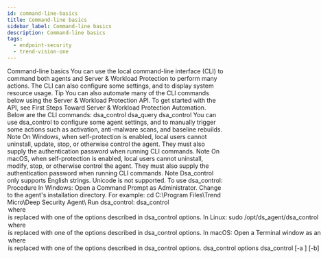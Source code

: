 ```yaml
---
id: command-line-basics
title: Command-line basics
sidebar_label: Command-line basics
description: Command-line basics
tags:
  - endpoint-security
  - trend-vision-one
---
```


 Command-line basics You can use the local command-line interface (CLI) to command both agents and Server & Workload Protection to perform many actions. The CLI can also configure some settings, and to display system resource usage. Tip You can also automate many of the CLI commands below using the Server & Workload Protection API. To get started with the API, see First Steps Toward Server & Workload Protection Automation. Below are the CLI commands: dsa_control dsa_query dsa_control You can use dsa_control to configure some agent settings, and to manually trigger some actions such as activation, anti-malware scans, and baseline rebuilds. Note On Windows, when self-protection is enabled, local users cannot uninstall, update, stop, or otherwise control the agent. They must also supply the authentication password when running CLI commands. Note On macOS, when self-protection is enabled, local users cannot uninstall, modify, stop, or otherwise control the agent. They must also supply the authentication password when running CLI commands. Note Dsa_control only supports English strings. Unicode is not supported. To use dsa_control: Procedure In Windows: Open a Command Prompt as Administrator. Change to the agent's installation directory. For example: cd C:\Program Files\Trend Micro\Deep Security Agent\ Run dsa_control: dsa_control <option> where <option> is replaced with one of the options described in dsa_control options. In Linux: sudo /opt/ds_agent/dsa_control <option> where <option> is replaced with one of the options described in dsa_control options. In macOS: Open a Terminal window as an Admin. Change to the agent's installation directory. For example: cd /Library/Application Support/com.trendmicro.DSAgent Run dsa_control: dsa_control <option> where <option> is replaced with one of the options described in dsa_control options. dsa_control options dsa_control [-a <str>] [-b] [-c <str>] [-d] [-g <str>] [-s <num>] [-m] [-p <str>] [-r] [-R <str>] [-t <num>] [-u <str>:<str>] [-w <str>:<str>] [-x dsm_proxy://<str>] [-y relay_proxy://<str>] [--buildBaseline] [--scanForChanges] [Additional keyword:value data to send to Server & Workload Protection during activation or heartbeat...] Parameter Description -a <str>, --activate=<str> Activate agent with manager at the specified URL in this format: dsm://<host>:<port>/ where: <host> could be either the manager's fully qualified domain name (FQDN), IPv4 address, or IPv6 address <port> is the manager's listening port number Optionally, after the argument, you can also specify some settings such as the description to send during activation. See Agent-initiated heartbeat command ("dsa_control -m"). They must be entered as key:value pairs (with a colon as a separator). There is no limit to the number of key:value pairs that you can enter, but the key:value pairs must be separated from each other by a space. Quotation marks around the key:value pair are required if it includes spaces or special characters. -b, --bundle Create an update bundle. Not supported on macOS -c <str>, --cert=<str> Identify the certificate file. Not supported on macOS -d, --diag Generate an agent package. For more detailed instructions, see Create an agent diagnostic package via CLI on a protected computer. -g <str>, --agent=<str> Agent URL. Defaults to https://localhost:<port>/ where <port> is the manager's listening port number. Not supported on macOS -m, --heartbeat Force the agent to contact the manager now. -p <str> or --passwd=<str> Authentication password that you might have configured in Server & Workload Protection previously. See Configure self-protection through Workload Security for details. If configured, the password must be included with all dsa_control commands except dsa_control -a, dsa_control -x, and dsa_control -y. Example: dsa_control -m -p MyPa$w0rd If you type the password directly into the command line, it is displayed on the screen. To hide the password with asterisks (*) while you type, enter the interactive form of the command, -p \*, which prompts you for the password. Example: dsa_control -m -p * -r, --reset Reset the agent's configuration. This will remove the activation information from the agent and deactivate it. -R <str>, --restore=<str> Restore a quarantined file. On Windows, you can also restore cleaned and deleted files. -s <num>, --selfprotect=<num> Enable agent self-protection (1: enable, 0: disable). Self-protection prevents local end-users from uninstalling, stopping, or otherwise controlling the agent. For details, see Enable or disable agent self-protection. Note: Although dsa_control lets you enable self-protection, it does not let you configure an associated authentication password. You'll need Server & Workload Protection for that. See Configure self-protection through Workload Security for details. Once configured, the password will need to be entered at the command line using the -p or --passwd= option. -t <num>, --retries=<num> If dsa_control cannot contact the agent service to carry out accompanying instructions, this parameter instructs dsa_control to retry <num> number of times. There is a 1 second pause between retries. Not supported on macOS -u <user>:<password> Used in conjunction with the -x option to specify the proxy's username and password, if the proxy requires authentication. Separate the username and password by a colon (:). For example, # ./dsa_control -x dsm_proxy://<str> -u <new username>:<new password>. To remove the username and password, type an empty string (""). For example, # ./dsa_control -x dsm_proxy://<str> -u <existing username>:"". If you only want to update the proxy's password without changing the proxy's username, you can use the -u option without -x. For example, # ./dsa_control -u <existing username>:<new password>. Basic authentication only. Digest and NTLM are not supported. Note: Using dsa_control -u only applies to the agent's local configuration. No security policy is changed on the manager as a result of running this command. -w <user>:<password> Used in conjunction with the -y option to specify the proxy's user name and password, if the proxy requires authentication. Separate the username and password by a colon (:). For example, # ./dsa_control -y relay_proxy://<str> -w <new username>:<new password>. To remove the username and password, type an empty string (""). For example, # ./dsa_control -y relay_proxy://<str> -w <existing username>:"". If you only want to update the proxy's password without changing the proxy's username, you can use the -w option without -y. For example, # ./dsa_control -w <existing username>:<new password>. Basic authentication only. Digest and NTLM are not supported. Note: Using dsa_control -w only applies to the agent's local configuration. No security policy is changed on the manager as a result of running this command. -x dsm_proxy://<str>:<num> Configure a proxy between the agent and manager. Provide the proxy's IPv4/IPv6 address or FQDN and port number, separated by a colon (:). Square brackets must surround IPv6 addresses. For example: dsa_control -x "dsm_proxy://[fe80::340a:7671:64e7:14cc]:808/". To remove the address, instead of a URL, type an empty string (""). See also the -u option. For more information, see Connect to Server & Workload Protection via proxy. Note: Using dsa_control -x only applies to the agent's local configuration. No security policy is changed on the manager as a result of running this command. -y relay_proxy://<str>:<num> Configure a proxy between an agent and relay. Provide the proxy's IP address or FQDN and port number, separated by a colon (:). Square brackets must surround IPv6 addresses. For example: dsa_control -y "relay_proxy://[fe80::340a:7671:64e7:14cc]:808/". To remove the address, instead of a URL, type an empty string (""). See also the -w option. For more information, see Connect to relays via proxy. Note: Using dsa_control -y only applies to the agent's local configuration. No security policy is changed on the manager as a result of running this command. --buildBaseline Build the baseline for Integrity Monitoring. Not supported on macOS --scanForChanges Scan for changes for Integrity Monitoring. Not supported on macOS --max-dsm-retries Number of times to retry an activation. Valid values are 0 to 100, inclusive. The default value is 30. --dsm-retry-interval Approximate delay in seconds between retrying activations. Valid values are 1 to 3600, inclusive. The default value is 300. --autoDetectOSProxy A flag to enable/disable auto-detect OS proxy. The flag is controlled by agent configuration in C1WS. Values are 1: Enable, 0: Disable. --osProxyResolveTimeout The timeout values of the proxy resolver, which can be set in seconds, can be set by dsa_control --osProxyResolveTimeout=<resolveTimeout>;<connectTimeout>;<sendTimeout>;<receiveTimeout>. Note they are separated by semicolons and each timeout value ranges from 10 to 180. --pacproxy Configures a Proxy Auto-Configuration (PAC) server to resolve the corresponding proxy for the agent. Provide the PAC server's IP address or FQDN, port number, and path of the PAC file. For example: http://<Host>:<Port>/<PAC file>To clear the PAC proxy setting, type an empty string (""). The command must assign a certain component type, for example: Set a PAC server for resolving proxy to communicate between Manager > dsa_control --pacproxy http://pac.example/proxy.pac manager Set a PAC server for resolving proxy to communicate between Relay > dsa_control --pacproxy http://pac.example/proxy.pac relay Set both of the above commands at once: > dsa_control --pacproxy http://pac.example/proxy.pac manager relay Clear existing settings:> dsa_control --pacproxyunpw "" manager relay For more information, see Connect to relays via proxy. Note Using dsa_control --pacproxy only applies to the agent's local configuration. No security policy is changed on the manager as a result of running this command. This parameter is supported by the Deep Security Agent for Windows and Linux platforms only. --pacproxyunpw Used in conjunction with the --pacproxy option. It specifies the PAC resolved proxy's user name and password, if the proxy requires authentication. Separate the username and password with a colon (:).To clear the username and password, type an empty string ("").The command must assign a certain component type, for example:Set a PAC server for resolving proxy to communicate between Manager> dsa_control --pacproxyunpw <username>:<password> managerSet a PAC server for resolving proxy to communicate between Relay> dsa_control --pacproxyunpw <username>:<password> relaySet both of the above commands at once:> dsa_control --pacproxyunpw <username>:<password> manager relayClear existing settings:> dsa_control --pacproxyunpw "" manager relayTo update the proxy's password without changing the proxy's username, use the --pacproxyunpw option without --pacproxy:> dsa_control --pacproxyunpw <existing username>:<new password>. Note This parameter is supported by Deep Security Agent for Windows and Linux platforms only. This parameter provides basic authentication only. It does not support Digest and NTLM. Using dsa_control --pacproxyunpw only applies to the agent's local configuration. No security policy is changed on the manager as a result of running this command. Agent-initiated activation ("dsa_control -a") Enabling agent-initiated activation (AIA) can prevent communication issues between the manager and agents, and simplify agent deployment when used with deployment scripts. Note For instructions on how to configure AIA and use deployments scripts to activate agents, see Activate and protect agents using agent-initiated activation and communication. The command takes the form dsa_control -a dsm://<host>:<port>/ where: <host> could be either the manager's fully qualified domain name (FQDN), IPv4 address, or IPv6 address. <port> is the agent-to-manager communication port number 443). For example: dsa_control -a dsm://dsm.example.com:4120/ hostname:www12 "description:Long Description With Spaces" dsa_control -a dsm://fe80::ad4a:af37:17cf:8937:4120 Agent-initiated heartbeat command ("dsa_control -m") You can force the agent to immediately send a heartbeat to the manager. Like activation, the heartbeat command can also send settings to the manager during the connection. Parameter Description Example Use during Activation Use during Heartbeat AntiMalwareCancelManualScan Boolean. Cancels an on-demand ("manual") scan that is currently occurring on the computer. "AntiMalwareCancelManualScan:true" no yes AntiMalwareManualScan Boolean. Initiates an on-demand ("manual") anti-malware scan on the computer. "AntiMalwareManualScan:true" no yes description String. Sets the computer's description. Maximum length 2000 characters. "description:Extra information about the host" yes yes displayname String. Sets the display name shown in parentheses next to the hostname on Computers. Maximum length 2000 characters. "displayname:the_name" yes yes externalid Integer. Sets the externalid value. This value can be used to uniquely identify an agent. The value can be accessed using the legacy SOAP web service API. "externalid:123" yes yes group String. Sets which group the computer belongs to on Computers. Maximum length 254 characters per group name per hierarchy level. The forward slash ("/") indicates a group hierarchy. The group parameter can read or create a hierarchy of groups. This parameter can only be used to add computers to standard groups under the main "Computers" root branch. It cannot be used to add computers to groups belonging to directories (Microsoft Active Directory), VMware vCenters, or cloud provider accounts. "group:Zone A web servers" yes yes groupid Integer. "groupid:33" yes yes hostname String. Maximum length 254 characters. The hostname can specify an IP address, hostname or FQDN that the manager can use to connect to the agent. "hostname:www1" yes no IntegrityScan Boolean. Initiates an integrity scan on the computer. "IntegrityScan:true" no yes policy String. Maximum length 254 characters. The policy name is a case-insensitive match to the policy list. If the policy is not found, no policy will be assigned. A policy assigned by an event-based task will override a policy assigned during agent-initiated activation. "policy:Policy Name" yes yes policyid Integer. "policyid:12" yes yes relaygroup String. Links the computer to a specific relay group. Maximum length 254 characters. The relay group name is a case-insensitive match to existing relay group names. If the relay group is not found, the default relay group will be used. This does not affect relay groups assigned during event-based tasks. Use either this option or event-based tasks, not both. "relaygroup:Custom Relay Group" yes yes relaygroupid Integer. "relaygroupid:123" yes yes relayid Integer. "relayid:123" yes yes tenantID and token String. If using agent-initiated activation as a tenant, both tenantID and token are required. The tenantID and token can be obtained from the deployment script generation tool. "tenantID:12651ADC-D4D5" and "token:8601626D-56EE" yes yes RecommendationScan Boolean. Initiate a recommendation scan on the computer. "RecommendationScan:true" no yes UpdateComponent Boolean. Instructs Server & Workload Protection to perform a security update. When using the UpdateComponent parameter on version 12.0+ agents, make sure the relay is also at version 12.0 or later. Learn more. "UpdateComponent:true" no yes RebuildBaseline Boolean. Rebuilds the Integrity Monitoring baseline on the computer. "RebuildBaseline:true" no yes UpdateConfiguration Boolean. Instructs Server & Workload Protection to perform a "Send Policy" operation. "UpdateConfiguration:true" no yes Activate an agent To activate an agent from the command line, you need to know the tenant ID and password. You can get them from the deployment script. Procedure In the top right corner of Server & Workload Protection, click Administration → Updates → Software → Local → Generate Deployment Scripts. Select your platform. Select Activate Agent automatically after installation. In the deployment script, locate the strings for tenantID and token. Next steps Windows In PowerShell: & $Env:ProgramFiles"\Trend Micro\Deep Security Agent\dsa_control" -a <manager URL> <tenant ID> <token> In cmd.exe: C:\Windows\system32>"\Program Files\Trend Micro\Deep Security Agent\dsa_control" -a <manager URL> <tenant ID> <token> Linux /opt/ds_agent/dsa_control -a <manager URL> <tenant ID> <token> macOS cd /Library/Application Support/com.trendmicro.DSAgent/ sudo ./dsa_control -a <manager URL> <tenant ID> <token> Force the agent to contact the manager Windows In PowerShell: & "\Program Files\Trend Micro\Deep Security Agent\dsa_control" -m In cmd.exe: C:\Windows\system32>"\Program Files\Trend Micro\Deep Security Agent\dsa_control" -m Linux /opt/ds_agent/dsa_control -m macOS cd /Library/Application Support/com.trendmicro.DSAgent/ sudo ./dsa_control -m Initiate a manual anti-malware scan Windows Procedure Open a command prompt (cmd.exe) as Administrator. Enter these commands: cd C:\Program Files\Trend Micro\Deep Security Agent\ dsa_control -m "AntiMalwareManualScan:true" Linux /opt/ds_agent/dsa_control -m "AntiMalwareManualScan:true" macOS Not supported. Create a diagnostic package If you need to troubleshoot an agent issue, your support provider might ask you to create and send a diagnostic package from the computer. For more detailed instructions, see Create an agent diagnostic package via CLI on a protected computer. Note You can produce a diagnostic package for an agent computer through Server & Workload Protection but if the agent computer is configured to use Agent/Appliance Initiated communication, then the manager cannot collect all the required logs. So when Technical Support asks for a diagnostic package, you need to run the command directly on the agent computer. Reset the agent This command will remove the activation information from the target agent and deactivate it. Windows In PowerShell: & "\Program Files\Trend Micro\Deep Security Agent\dsa_control" -r In cmd.exe: C:\Windows\system32>"\Program Files\Trend Micro\Deep Security Agent\dsa_control" -r Linux /opt/ds_agent/dsa_control -r macOS cd /Library/Application Support/com.trendmicro.DSAgent/ sudo ./dsa_control -r dsa_query Note Not supported by macOS. You can use the dsa_query command to display agent information. dsa_query options dsa_query [-c <str>] [-p <str>] [-r <str] Parameter Description -p,--passwd <string> Authentication password used with the optional agent self-protection feature. Required if you specified a password when enabling self-protection. Note: For some query-commands, authentication can be bypassed directly, in such case, password is not required. -c,--cmd <string> Execute query-command against the agent. The following commands are supported: "GetHostInfo": to query which identity is returned to the manager during a heartbeat "GetAgentStatus": to query which protection modules are enabled, the status of Anti-Malware or Integrity Monitoring scans in progress, and other miscellaneous information "GetComponentInfo": to query version information of anti-malware patterns and engines "GetPluginVersion": to query version information of the agent and protection modules -r,--raw <string> Returns the same query-command information as "-c" but in raw data format for third party software interpretation. pattern Wild card pattern to filter result. Optional. Example: dsa_query -c "GetComponentInfo" -r "au" "AM*" Check CPU usage and RAM usage Windows Use the Task Manager or procmon. Linux top Check that ds_agent processes or services are running Windows Use the Task Manager or procmon. Linux ps -ef|grep ds_agent Restart an agent on Linux service ds_agent restart or /etc/init.d/ds_agent restart or systemctl restart ds_agent Some actions require either a -tenantname parameter or a -tenantid parameter. If execution problems occur when you use the tenant name, try the command using the associated tenant ID. © 2025 Trend Micro Incorporated. All rights reserved.Search Knowledge Base